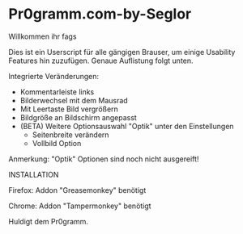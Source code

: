 Pr0gramm.com-by-Seglor
======================

Willkommen ihr fags

Dies ist ein Userscript für alle gängigen Brauser, um einige Usability Features hin zuzufügen. Genaue Auflistung folgt unten.


Integrierte Veränderungen:

- Kommentarleiste links
- Bilderwechsel mit dem Mausrad
- Mit Leertaste Bild vergrößern
- Bildgröße an Bildschirm angepasst
- (BETA) Weitere Optionsauswahl "Optik" unter den Einstellungen
    - Seitenbreite verändern
    - Vollbild Option

Anmerkung: "Optik" Optionen sind noch nicht ausgereift!





INSTALLATION

Firefox:
    Addon "Greasemonkey" benötigt
    
Chrome:
    Addon "Tampermonkey" benötigt






Huldigt dem Pr0gramm.
    
